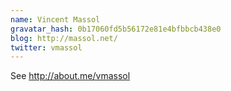 ```yaml
---
name: Vincent Massol
gravatar_hash: 0b17060fd5b56172e81e4bfbbcb438e0
blog: http://massol.net/
twitter: vmassol
---
```

See http://about.me/vmassol
